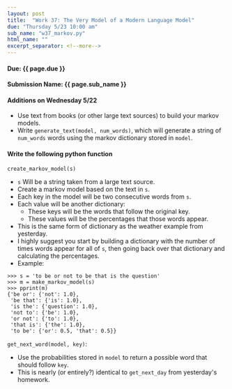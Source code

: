 ```yaml
---
layout: post
title:  "Work 37: The Very Model of a Modern Language Model"
due: "Thursday 5/23 10:00 am"
sub_name: "w37_markov.py"
html_name: ""
excerpt_separator: <!--more-->
---
```


#### Due: {{ page.due }}
#### Submission Name: {{ page.sub_name }}

#### Additions on Wednesday 5/22
- Use text from books (or other large text sources) to build your markov models.
- Write `generate_text(model, num_words)`, which will generate a string of `num_words` words using the markov dictionary stored in `model`.



#### Write the following python function
`create_markov_model(s)`
- `s` Will be a string taken from a large text source.
- Create a markov model based on the text in `s`.
- Each key in the model will be two consecutive words from `s`.
- Each value will be another dictionary:
  - These keys will be the words that follow the original key.
  - These values will be the percentages that those words appear.
- This is the same form of dictionary as the weather example from yesterday.
- I highly suggest you start by building a dictionary with the number of times words appear for all of `s`, then going back over that dictionary and calculating the percentages.
- Example:
```
>>> s = 'to be or not to be that is the question'
>>> m = make_markov_model(s)
>>> pprint(m)
{'be or': {'not': 1.0},
 'be that': {'is': 1.0},
 'is the': {'question': 1.0},
 'not to': {'be': 1.0},
 'or not': {'to': 1.0},
 'that is': {'the': 1.0},
 'to be': {'or': 0.5, 'that': 0.5}}
```

`get_next_word(model, key)`:
- Use the probabilities stored in `model` to return a possible word that should follow `key`.
- This is nearly (or entirely?) identical to `get_next_day` from yesterday's homework.
